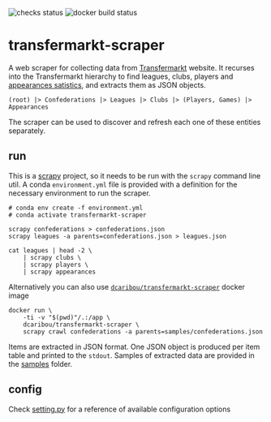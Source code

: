 
![checks status](https://github.com/dcaribou/transfermarkt-scraper/workflows/Scrapy%20Contracts%20Checks/badge.svg)
![docker build status](https://github.com/dcaribou/transfermarkt-scraper/workflows/Dockerhub%20Image/badge.svg)
# transfermarkt-scraper

A web scraper for collecting data from [Transfermarkt](https://www.transfermarkt.co.uk/) website. It recurses into the Transfermarkt hierarchy to find leagues, clubs, players and [appearances satistics](https://www.transfermarkt.co.uk/diogo-jota/leistungsdatendetails/spieler/340950/saison/2020/verein/0/liga/0/wettbewerb/GB1/pos/0/trainer_id/0/plus/1), and extracts them as JSON objects. 


`(root) |> Confederations |> Leagues |> Clubs |> (Players, Games) |> Appearances`

The scraper can be used to discover and refresh each one of these entities separately.

## run
This is a [scrapy](https://scrapy.org/) project, so it needs to be run with the
`scrapy` command line util. A conda `environment.yml` file is provided with a definition
for the necessary environment to run the scraper.

```console
# conda env create -f environment.yml
# conda activate transfermarkt-scraper

scrapy confederations > confederations.json
scrapy leagues -a parents=confederations.json > leagues.json

cat leagues | head -2 \
    | scrapy clubs \
    | scrapy players \
    | scrapy appearances
```
Alternatively you can also use [`dcaribou/transfermarkt-scraper`](https://hub.docker.com/repository/docker/dcaribou/transfermarkt-scraper) docker image

```console
docker run \
    -ti -v "$(pwd)"/.:/app \
    dcaribou/transfermarkt-scraper \
    scrapy crawl confederations -a parents=samples/confederations.json
```
Items are extracted in JSON format. One JSON object is produced per item table and printed to the `stdout`. Samples of extracted data are provided in the [samples](samples) folder.

## config
Check [setting.py](tfmkt/settings.py) for a reference of available configuration options
